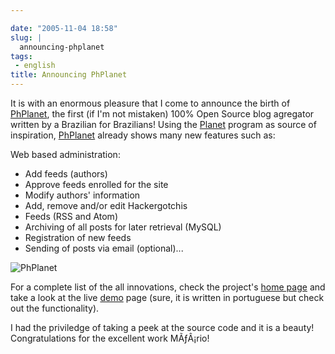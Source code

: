 ```yaml
---

date: "2005-11-04 18:58"
slug: |
  announcing-phplanet
tags:
 - english
title: Announcing PhPlanet
---
```


It is with an enormous pleasure that I come to announce the birth of
[PhPlanet](http://sourceforge.net/projects/phplanet), the first (if I'm
not mistaken) 100% Open Source blog agregator written by a Brazilian for
Brazilians! Using the [Planet](http://planetplanet.org/) program as
source of inspiration,
[PhPlanet](http://sourceforge.net/projects/phplanet) already shows many
new features such as:

Web based administration:

-   Add feeds (authors)
-   Approve feeds enrolled for the site
-   Modify authors' information
-   Add, remove and/or edit Hackergotchis
-   Feeds (RSS and Atom)
-   Archiving of all posts for later retrieval (MySQL)
-   Registration of new feeds
-   Sending of posts via email (optional)...

![PhPlanet](http://home.meyer.eti.br/planet/images/phplanet-alpha.png)

For a complete list of the all innovations, check the project's [home
page](http://sourceforge.net/projects/phplanet) and take a look at the
live [demo](http://home.meyer.eti.br/planet/) page (sure, it is written
in portuguese but check out the functionality).

I had the priviledge of taking a peek at the source code and it is a
beauty! Congratulations for the excellent work MÃƒÂ¡rio!
